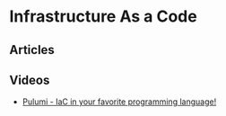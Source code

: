 # Infrastructure As a Code

## Articles

## Videos
- [Pulumi - IaC in your favorite programming language!](https://www.youtube.com/watch?v=vIjeiDcsR3Q)